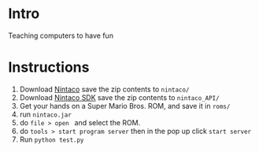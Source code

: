 # Intro
Teaching computers to have fun
# Instructions
1. Download [Nintaco](http://nintaco.com/index.html) save the zip contents to `nintaco/`
2. Download [Nintaco SDK](http://nintaco.com/api.html) save the zip contents to `nintaco_API/`
3. Get your hands on a Super Mario Bros. ROM, and save it in `roms/`
4. run `nintaco.jar`
5. do `file > open ` and select the ROM.
6. do `tools > start program server` then in the pop up click `start server`
7. Run `python test.py`